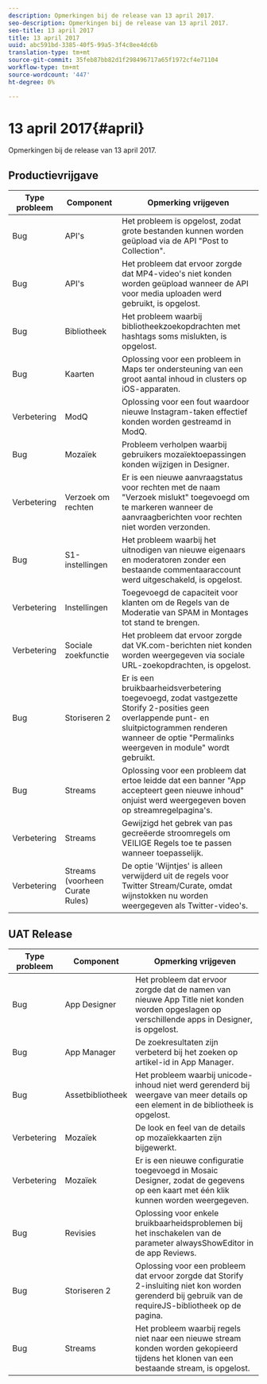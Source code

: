 ```yaml
---
description: Opmerkingen bij de release van 13 april 2017.
seo-description: Opmerkingen bij de release van 13 april 2017.
seo-title: 13 april 2017
title: 13 april 2017
uuid: abc591bd-3385-40f5-99a5-3f4c8ee4dc6b
translation-type: tm+mt
source-git-commit: 35feb87bb82d1f298496717a65f1972cf4e71104
workflow-type: tm+mt
source-wordcount: '447'
ht-degree: 0%

---
```



# 13 april 2017{#april}

Opmerkingen bij de release van 13 april 2017.

## Productievrijgave

| **Type probleem** | **Component** | **Opmerking vrijgeven** |
|---|---|---|
| Bug | API&#39;s | Het probleem is opgelost, zodat grote bestanden kunnen worden geüpload via de API &quot;Post to Collection&quot;. |
| Bug | API&#39;s | Het probleem dat ervoor zorgde dat MP4-video&#39;s niet konden worden geüpload wanneer de API voor media uploaden werd gebruikt, is opgelost. |
| Bug | Bibliotheek | Het probleem waarbij bibliotheekzoekopdrachten met hashtags soms mislukten, is opgelost. |
| Bug | Kaarten | Oplossing voor een probleem in Maps ter ondersteuning van een groot aantal inhoud in clusters op iOS-apparaten. |
| Verbetering | ModQ | Oplossing voor een fout waardoor nieuwe Instagram-taken effectief konden worden gestreamd in ModQ. |
| Bug | Mozaïek | Probleem verholpen waarbij gebruikers mozaïektoepassingen konden wijzigen in Designer. |
| Verbetering | Verzoek om rechten | Er is een nieuwe aanvraagstatus voor rechten met de naam &quot;Verzoek mislukt&quot; toegevoegd om te markeren wanneer de aanvraagberichten voor rechten niet worden verzonden. |
| Bug | S1-instellingen | Het probleem waarbij het uitnodigen van nieuwe eigenaars en moderatoren zonder een bestaande commentaaraccount werd uitgeschakeld, is opgelost. |
| Verbetering | Instellingen | Toegevoegd de capaciteit voor klanten om de Regels van de Moderatie van SPAM in Montages tot stand te brengen. |
| Verbetering | Sociale zoekfunctie | Het probleem dat ervoor zorgde dat VK.com-berichten niet konden worden weergegeven via sociale URL-zoekopdrachten, is opgelost. |
| Bug | Storiseren 2 | Er is een bruikbaarheidsverbetering toegevoegd, zodat vastgezette Storify 2-posities geen overlappende punt- en sluitpictogrammen renderen wanneer de optie &quot;Permalinks weergeven in module&quot; wordt gebruikt. |
| Bug | Streams | Oplossing voor een probleem dat ertoe leidde dat een banner &quot;App accepteert geen nieuwe inhoud&quot; onjuist werd weergegeven boven op streamregelpagina&#39;s. |
| Verbetering | Streams | Gewijzigd het gebrek van pas gecreëerde stroomregels om VEILIGE Regels toe te passen wanneer toepasselijk. |
| Verbetering | Streams (voorheen Curate Rules) | De optie &#39;Wijntjes&#39; is alleen verwijderd uit de regels voor Twitter Stream/Curate, omdat wijnstokken nu worden weergegeven als Twitter-video&#39;s. |

## UAT Release

| **Type probleem** | **Component** | **Opmerking vrijgeven** |
|---|---|---|
| Bug | App Designer | Het probleem dat ervoor zorgde dat de namen van nieuwe App Title niet konden worden opgeslagen op verschillende apps in Designer, is opgelost. |
| Bug | App Manager | De zoekresultaten zijn verbeterd bij het zoeken op artikel-id in App Manager. |
| Bug | Assetbibliotheek | Het probleem waarbij unicode-inhoud niet werd gerenderd bij weergave van meer details op een element in de bibliotheek is opgelost. |
| Verbetering | Mozaïek | De look en feel van de details op mozaïekkaarten zijn bijgewerkt. |
| Verbetering | Mozaïek | Er is een nieuwe configuratie toegevoegd in Mosaic Designer, zodat de gegevens op een kaart met één klik kunnen worden weergegeven. |
| Bug | Revisies | Oplossing voor enkele bruikbaarheidsproblemen bij het inschakelen van de parameter alwaysShowEditor in de app Reviews. |
| Bug | Storiseren 2 | Oplossing voor een probleem dat ervoor zorgde dat Storify 2-insluiting niet kon worden gerenderd bij gebruik van de requireJS-bibliotheek op de pagina. |
| Bug | Streams | Het probleem waarbij regels niet naar een nieuwe stream konden worden gekopieerd tijdens het klonen van een bestaande stream, is opgelost. |

